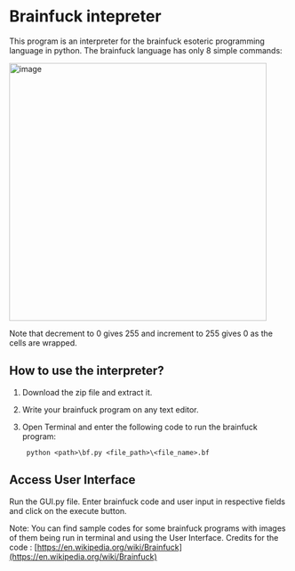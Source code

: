 # Brainfuck intepreter

This program is an interpreter for the brainfuck esoteric programming language in python. The brainfuck language has only 8 simple commands:


<img width="463" alt="image" src="https://github.com/SrujanBhirud/CodeCraft-23/assets/138774014/c77ece93-8706-443a-b965-54141e4cbf80">


Note that decrement to 0 gives 255 and increment to 255 gives 0 as the cells are wrapped.

## How to use the interpreter?
1. Download the zip file and extract it.
2. Write your brainfuck program on any text editor.
3. Open Terminal and enter the following code to run the brainfuck program:
   
        python <path>\bf.py <file_path>\<file_name>.bf

## Access User Interface
Run the GUI.py file. Enter brainfuck code and user input in respective fields and click on the execute button.

Note: You can find sample codes for some brainfuck programs with images of them being run in terminal and using the User Interface. Credits for the code : [https://en.wikipedia.org/wiki/Brainfuck](https://en.wikipedia.org/wiki/Brainfuck)

